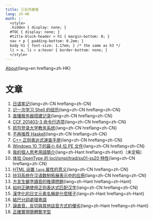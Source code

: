 ```yaml
---
title: 三日月綾香
lang: zh-HK
math: |-
  <style>
  .hidden { display: none; }
  #TOC { display: none; }
  #title-block-header > h1 { margin-bottom: 0; }
  nav + p { padding-bottom: 0.2em; }
  body h1 { font-size: 1.17em; } /* the same as h3 */
  li > a, li > a:hover { border-bottom: none; }
  </style>
---
```


[About](about/){lang=en hreflang=zh-HK}

# 文章

1. [日语笔记](1041/){lang=zh-CN hreflang=zh-CN}
1. [记一次学习 Shell 的经历](learnshell/){lang=zh-CN hreflang=zh-CN}
1. [直播服务器搭建记录](live/){lang=zh-CN hreflang=zh-CN}
1. [CCF 201403-3 命令行选项](ccf-201403-3/){lang=zh-CN hreflang=zh-CN}
1. [抓包登录大学教务系统](wlansniff/){lang=zh-CN hreflang=zh-CN}
1. [不再推荐 Haskell](antihask/){lang=zh-CN hreflang=zh-CN}
1. [C++ 正则表达式速查手册](cppregex/){lang=zh-CN hreflang=zh-CN}
1. [Windows 10 下的最小 64 位 PE 文件](tinype/){lang=zh-CN hreflang=zh-CN}
1. [我的個人思考用語簡介](v8/){lang=zh-Hant hreflang=zh-Hant}（未定稿）
1. [体验 OpenType 的 locl/smpl/trad/ss01-ss20 特性](opentype/){lang=zh-CN hreflang=zh-CN}
1. [HTML 设置 `lang` 属性的意义](langtag/){lang=zh-CN hreflang=zh-CN}
1. [铃羽系统在汉语数制拓展表示中的应用](suzuha/){lang=zh-CN hreflang=zh-CN}
1. [方言生僻字讀音的推導問題](yatngiox/){lang=zh-Hant hreflang=zh-Hant}
1. [如何正确使用正则表达式匹配汉字](hanregex/zh-CN/){lang=zh-CN hreflang=zh-CN}
1. [漢字化的日文元素名稱是什麼樣子](kanji-periodic-table/){lang=zh-Hant hreflang=zh-Hant}
1. [結巴分詞處理粵語](yueseg/hant/)
1. [論直音、反切與其他註音方式的優劣](pyanxvsdrik/){lang=zh-Hant hreflang=zh-Hant}
1. [正確實現簡轉繁字型](s2tfont/hant/)
1. [ssh 连接 Google Colab 服务器](colab/){lang=zh-CN hreflang=zh-CN}
1. [粵語（廣州音）與中古音對應關係](teoi/)（未定稿）
1. [漢字的單音化現象](guan/)
1. [日語漢音的重紐對立](tyongdiu/)
1. [Bantian Railway Station](btq/){lang=en hreflang=en}
1. [《分韻撮要》音系與中古音對應關係](fanwan/)（未定稿）
1. [蛇口碼頭至香港機場航線紀錄](zyk/)
1. [Linux 下小米路由器 4A 百兆版刷入 OpenWrt 固件](openwrt/){lang=zh-CN hreflang=zh-CN}
1. [在 FreeBSD 上使用 Fcitx5](fcitx5-freebsd/)
1. [概率图模型课程学习感想](pgm/){lang=zh-CN hreflang=zh-CN}
1. [Arch Linux 连接 Pulse Secure VPN 记录](archpulse/){lang=zh-CN hreflang=zh-CN}
1. [腾讯云 coscmd 通配符格式](cosignore/){lang=zh-CN hreflang=zh-CN}
1. [How to Visualise Computational Graph of a JAX Program](jax-graph/){lang=en hreflang=en}

:::{.hidden}
# 隨筆

1. [Nushu Everywhere](nushu-everywhere/){lang=en-US hreflang=en-US}
1. [The Shidinn Language](shidinn/){lang=en hreflang=en}
1. [如何正确学习青年大学习](daxuexi/){lang=zh-CN hreflang=zh-CN}
:::

<!--
1. [普通話-粵語特殊字音對照表](poujyut/)（未定稿）
should be after 方言生僻字讀音的推導問題

1. [繁简中文转换概说](cc/){lang=zh-CN hreflang=zh-CN}（未更新）
should be after 我的個人思考用語簡介
-->

# 好友

- [Coelacanthus](https://blog.coelacanthus.moe/){lang=en hreflang=zh-CN}
- [mes ames](https://moi-mo.github.io/){lang=en hreflang=zh-CN}
- [茨月](https://zcy.moe/){lang=zh-CN hreflang=zh-CN}
- [凌莞](https://nyac.at/){lang=zh-CN hreflang=zh-CN}
- [skylee](https://skylee.xyz/){lang=en}
- [山前](https://estela.moe/){lang=zh-CN hreflang=en}
